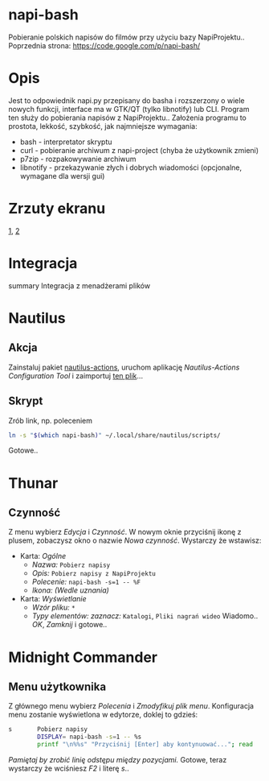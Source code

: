 napi-bash
=========

Pobieranie polskich napisów do filmów przy użyciu bazy NapiProjektu..
Poprzednia strona: https://code.google.com/p/napi-bash/

Opis
====

Jest to odpowiednik napi.py przepisany do basha i rozszerzony o wiele nowych funkcji, interface ma w GTK/QT (tylko libnotify) lub CLI. Program ten służy do pobierania napisów z NapiProjektu.. Założenia programu to prostota, lekkość, szybkość, jak najmniejsze wymagania: 
* bash - interpretator skryptu 
* curl - pobieranie archiwum z napi-project (chyba że użytkownik zmieni) 
* p7zip - rozpakowywanie archiwum 
* libnotify - przekazywanie złych i dobrych wiadomości (opcjonalne, wymagane dla wersji gui)

Zrzuty ekranu
=============

[1](https://dl.dropboxusercontent.com/u/22895264/GoogleCode/napi-bash_term.png), [2](https://dl.dropboxusercontent.com/u/22895264/GoogleCode/napi-bash_notify.png)

Integracja
==========

summary Integracja z menadżerami plików

# Nautilus
## Akcja
Zainstaluj pakiet [nautilus-actions](http://www.nautilus-actions.org/), uruchom aplikację *_Nautilus-Actions Configuration Tool_* i zaimportuj [ten plik](http://napi-bash.googlecode.com/files/62b2e80c-ea3c-4d22-bf7d-eed51851caa4.desktop)...

## Skrypt
Zrób link, np. poleceniem
```bash
ln -s "$(which napi-bash)" ~/.local/share/nautilus/scripts/
```
Gotowe..

# Thunar
## Czynność
Z menu wybierz _*Edycja*_ i _*Czynność*_. W nowym oknie przyciśnij ikonę z plusem, zobaczysz okno o nazwie _Nowa czynność_. Wystarczy że wstawisz:
  * Karta: _*Ogólne*_
    * _*Nazwa:*_ `Pobierz napisy`
    * _*Opis:*_ `Pobierz napisy z NapiProjektu`
    * _*Polecenie:*_ `napi-bash -s=1 -- %F`
    * _*Ikona:* (Wedle uznania)_
  * Karta: _*Wyświetlanie*_
    * _*Wzór pliku:*_ `*`
    * _*Typy elementów:* zaznacz:_ `Katalogi`, `Pliki nagrań wideo`
Wiadomo.. _*OK*_, _*Zamknij*_ i gotowe..

# Midnight Commander
## Menu użytkownika
Z głównego menu wybierz _*Polecenia*_ i _*Zmodyfikuj plik menu*_. Konfiguracja menu zostanie wyświetlona w edytorze, doklej to gdzieś:
```bash
s       Pobierz napisy
        DISPLAY= napi-bash -s=1 -- %s
        printf "\n%%s" "Przyciśnij [Enter] aby kontynuować..."; read
```
_Pamiętaj by zrobić linię odstępu między pozycjami._
Gotowe, teraz wystarczy że wciśniesz _*F2*_ i literę _*s*_..
